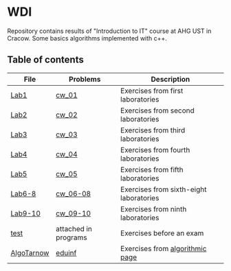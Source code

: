 # WDI
Repository contains results of "Introduction to IT" course at AHG UST in Cracow. Some basics algorithms implemented with c++.


## Table of contents

File | Problems | Description
---|---|---
[Lab1](lab1) | [cw_01](lab1/cw_01.pdf) | Exercises from first laboratories
[Lab2](lab2) | [cw_02](lab2/cw_02.pdf) | Exercises from second laboratories
[Lab3](lab3) | [cw_03](lab3/cw_03.pdf) | Exercises from third laboratories
[Lab4](lab4) | [cw_04](lab4/cw_04.pdf) | Exercises from fourth laboratories
[Lab5](lab5) | [cw_05](lab5/cw_05.pdf) | Exercises from fifth laboratories
[Lab6-8](lab6) | [cw_06-08](lab6/cw_06-08.pdf) | Exercises from sixth-eight laboratories
[Lab9-10](lab9) | [cw_09-10](lab9/cw_09-10.pdf) | Exercises from ninth laboratories
[test](test) | attached in programs | Exercises before an exam
[AlgoTarnow](AlgoTarnow) | [eduinf](https://eduinf.waw.pl/inf/alg/001_search/index.php) | Exercises from [algorithmic page](https://eduinf.waw.pl/inf/alg/001_search/index.php)
